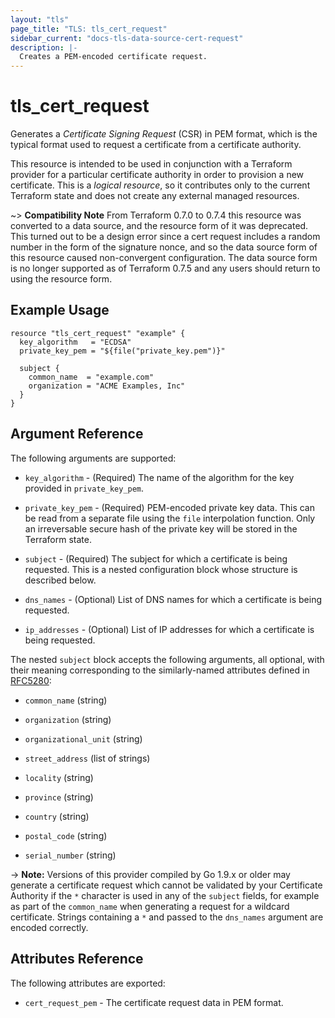 ```yaml
---
layout: "tls"
page_title: "TLS: tls_cert_request"
sidebar_current: "docs-tls-data-source-cert-request"
description: |-
  Creates a PEM-encoded certificate request.
---
```


# tls\_cert\_request

Generates a *Certificate Signing Request* (CSR) in PEM format, which is the
typical format used to request a certificate from a certificate authority.

This resource is intended to be used in conjunction with a Terraform provider
for a particular certificate authority in order to provision a new certificate.
This is a *logical resource*, so it contributes only to the current Terraform
state and does not create any external managed resources.

~> **Compatibility Note** From Terraform 0.7.0 to 0.7.4 this resource was
converted to a data source, and the resource form of it was deprecated. This
turned out to be a design error since a cert request includes a random number
in the form of the signature nonce, and so the data source form of this
resource caused non-convergent configuration. The data source form is no longer
supported as of Terraform 0.7.5 and any users should return to using the
resource form.

## Example Usage

```hcl
resource "tls_cert_request" "example" {
  key_algorithm   = "ECDSA"
  private_key_pem = "${file("private_key.pem")}"

  subject {
    common_name  = "example.com"
    organization = "ACME Examples, Inc"
  }
}
```

## Argument Reference

The following arguments are supported:

* `key_algorithm` - (Required) The name of the algorithm for the key provided
in `private_key_pem`.

* `private_key_pem` - (Required) PEM-encoded private key data. This can be
read from a separate file using the ``file`` interpolation function. Only
an irreversable secure hash of the private key will be stored in the Terraform
state.

* `subject` - (Required) The subject for which a certificate is being requested. This is
a nested configuration block whose structure is described below.

* `dns_names` - (Optional) List of DNS names for which a certificate is being requested.

* `ip_addresses` - (Optional) List of IP addresses for which a certificate is being requested.

The nested `subject` block accepts the following arguments, all optional, with their meaning
corresponding to the similarly-named attributes defined in
[RFC5280](https://tools.ietf.org/html/rfc5280#section-4.1.2.4):

* `common_name` (string)

* `organization` (string)

* `organizational_unit` (string)

* `street_address` (list of strings)

* `locality` (string)

* `province` (string)

* `country` (string)

* `postal_code` (string)

* `serial_number` (string)

-> **Note:** Versions of this provider compiled by Go 1.9.x or older may
generate a certificate request which cannot be validated by your Certificate
Authority if the `*` character is used in any of the `subject` fields, for
example as part of the `common_name` when generating a request for a wildcard
certificate. Strings containing a `*` and passed to the `dns_names` argument
are encoded correctly.

## Attributes Reference

The following attributes are exported:

* `cert_request_pem` - The certificate request data in PEM format.
